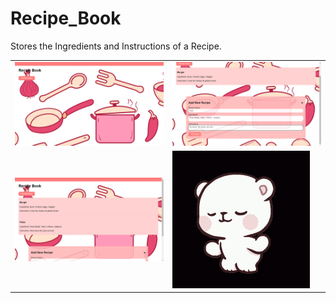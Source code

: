 # Recipe_Book
Stores the Ingredients and Instructions of a Recipe.
<html>
  <body>
    <table width="80%">
      <tr>
        <td><img src = "one.png"></td>
        <td><img src = "two.png"></td>
      </tr>
      <tr>
        <td><img src = "three.png"></td>
        <td><img src = "dance.gif"></td>
      </tr>
    </table>
  </body>
</html>
